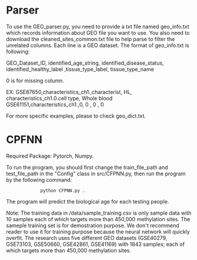 # Parser

To use the GEO_parser.py, you need to provide a txt file named geo_info.txt which records information about GEO file you want to use. You also need to download the cleaned_sites_common.txt file to help parse to filter the unrelated columns. Each line is a GEO dataset. The format of geo_info.txt is following:

GEO_Dataset_ID, identified_age_string, identified_disease_status, identified_healthy_label ,tissue_type_label, tissue_type_name

0 is for missing column.

EX:
GSE87650,characteristics_ch1.,characterist, HL, characteristics_ch1.0.cell type, Whole blood
GSE61151,characteristics_ch1.,0,            0 , 0                              , 0

For more specific examples, please to check geo_dict.txt.



# CPFNN
Required Package: Pytorch, Numpy.

To run the program, you should first change the train_file_path and test_file_path in the "Config" class in src/CFPNN.py, then run the program by the following command:

                 python CFPNN.py .
The program will predict the biological age for each testing people. 

Note: The training data in /data/sample_training.csv is only sample data with 10 samples each of which targets more than 450,000 methylation sites. The sameple training set is for demostration purpose. We don't recommend reader to use it for training purpose because the neural network will quickly overfit. The research uses five different GEO datasets (GSE40279, GSE73103, GSE50660, GSE42861, GSE41169) with 1843 samples; each of which targets more than 450,000 methylation sites.

